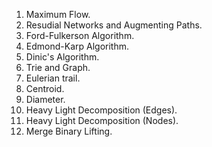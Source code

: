 1. Maximum Flow.
2. Resudial Networks and Augmenting Paths.
3. Ford-Fulkerson Algorithm.
4. Edmond-Karp Algorithm.
5. Dinic's Algorithm.
6. Trie and Graph.
7. Eulerian trail.
8. Centroid.
9. Diameter.
10. Heavy Light Decomposition (Edges).
11. Heavy Light Decomposition (Nodes).
12. Merge Binary Lifting.
